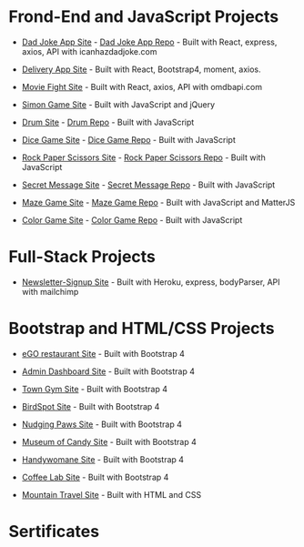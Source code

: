 # Frond-End and JavaScript Projects

- [Dad Joke App Site](https://mariyalcs.github.io/dad-joke/) - [Dad Joke App Repo](https://github.com/MariyaLcs/dad-joke) - Built with React, express, axios, API with icanhazdadjoke.com
- [Delivery App Site](https://mariyalcs.github.io/delivery/) - Built with React, Bootstrap4, moment, axios.
- [Movie Fight Site](https://mariyalcs.github.io/movie_battle/) - Built with React, axios, API with omdbapi.com

- [Simon Game Site](https://mariyalcs.github.io/Simon-Game/) - Built with JavaScript and jQuery
- [Drum Site](https://mariyalcs.github.io/drum/) - [Drum Repo](https://github.com/MariyaLcs/drum) - Built with JavaScript
- [Dice Game Site](https://mariyalcs.github.io/dice-game/) - [Dice Game Repo](https://github.com/MariyaLcs/dice-game) - Built with JavaScript
- [Rock Paper Scissors Site](https://mariyalcs.github.io/rock-paper-scissors/) - [Rock Paper Scissors Repo](https://github.com/MariyaLcs/rock-paper-scissors) - Built with JavaScript
- [Secret Message Site](https://mariyalcs.github.io/secret_message/) - [Secret Message Repo](https://github.com/MariyaLcs/secret_message) - Built with JavaScript
- [Maze Game Site](https://mariyalcs.github.io/maze_game/) - [Maze Game Repo](https://github.com/MariyaLcs/maze_game) - Built with JavaScript and MatterJS
- [Color Game Site](https://mariyalcs.github.io/color_game/) - [Color Game Repo](https://github.com/MariyaLcs/color_game) - Built with JavaScript

# Full-Stack Projects

- [Newsletter-Signup Site](https://boiling-anchorage-40172.herokuapp.com/) - Built with Heroku, express, bodyParser, API with mailchimp

# Bootstrap and HTML/CSS Projects

- [eGO restaurant Site](https://mariyalcs.github.io/restaurant/) - Built with Bootstrap 4
- [Admin Dashboard Site](https://mariyalcs.github.io/admin-dashboard/) - Built with Bootstrap 4
- [Town Gym Site](https://mariyalcs.github.io/local_gym/) - Built with Bootstrap 4
- [BirdSpot Site](https://mariyalcs.github.io/BirdSpot/) - Built with Bootstrap 4
- [Nudging Paws Site](https://mariyalcs.github.io/nudging_paws/) - Built with Bootstrap 4
- [Museum of Candy Site](https://mariyalcs.github.io/museum_of_candy/) - Built with Bootstrap 4
- [Handywomane Site](https://mariyalcs.github.io/handywoman/) - Built with Bootstrap 4
- [Coffee Lab Site](https://mariyalcs.github.io/coffee-lab/) - Built with Bootstrap 4

- [Mountain Travel Site](https://mariyalcs.github.io/mountain_travel/) - Built with HTML and CSS

# Sertificates
